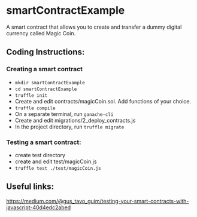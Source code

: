 # smartContractExample
A smart contract that allows you to create and transfer a dummy digital currency called Magic Coin.  

## Coding Instructions:  

### Creating a smart contract  
- `mkdir smartContractExample`  
- `cd smartContractExample`  
- `truffle init`  
- Create and edit contracts/magicCoin.sol. Add functions of your choice.  
- `truffle compile`  
- On a separate terminal, run `ganache-cli`  
- Create and edit migrations/2_deploy_contracts.js  
- In the project directory, run `truffle migrate`  
    
### Testing a smart contract:  
- create test directory  
- create and edit test/magicCoin.js  
- `truffle test ./test/magicCoin.js`  

## Useful links:
https://medium.com/@gus_tavo_guim/testing-your-smart-contracts-with-javascript-40d4edc2abed


